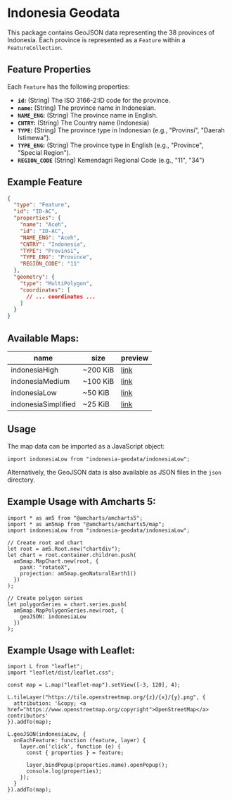 # Indonesia Geodata

This package contains GeoJSON data representing the 38 provinces of Indonesia. Each province is represented as a `Feature` within a `FeatureCollection`.

## Feature Properties

Each `Feature` has the following properties:

* **`id`:** (String) The ISO 3166-2:ID code for the province.
* **`name`:** (String) The province name in Indonesian.
* **`NAME_ENG`:** (String) The province name in English.
* **`CNTRY`:** (String) The Country name (Indonesia)
* **`TYPE`:** (String) The province type in Indonesian (e.g., "Provinsi", "Daerah Istimewa").
* **`TYPE_ENG`:** (String) The province type in English (e.g., "Province", "Special Region").
* **`REGION_CODE`** (String) Kemendagri Regional Code (e.g., "11", "34")
  
  
## Example Feature

```json
{
  "type": "Feature",
  "id": "ID-AC",
  "properties": {
    "name": "Aceh",
    "id": "ID-AC",
    "NAME_ENG": "Aceh",
    "CNTRY": "Indonesia",
    "TYPE": "Provinsi",
    "TYPE_ENG": "Province",
    "REGION_CODE": "11"
  },
  "geometry": {
    "type": "MultiPolygon",
    "coordinates": [
      // ... coordinates ...
    ]
  }
}
```
  
  
## Available Maps:
|name|size|preview|
|---|---|---|
|indonesiaHigh|~200 KiB|[link](https://geojson.io/#id=github:stoikal/indonesia-geodata/blob/main/json/indonesiaHigh.json&map=4/-4/119)|
|indonesiaMedium|~100 KiB|[link](https://geojson.io/#id=github:stoikal/indonesia-geodata/blob/main/json/indonesiaMedium.json&map=4/-4/119)|
|indonesiaLow|~50 KiB|[link](https://geojson.io/#id=github:stoikal/indonesia-geodata/blob/main/json/indonesiaLow.json&map=4/-4/119)|
|indonesiaSimplified|~25 KiB|[link](https://geojson.io/#id=github:stoikal/indonesia-geodata/blob/main/json/indonesiaSimplified.json&map=4/-4/119)|  
   
  
## Usage
The map data can be imported as a JavaScript object:
```
import indonesiaLow from "indonesia-geodata/indonesiaLow";
```
Alternatively, the GeoJSON data is also available as JSON files in the `json` directory.
  
  
## Example Usage with Amcharts 5:
```
import * as am5 from "@amcharts/amcharts5";
import * as am5map from "@amcharts/amcharts5/map";
import indonesiaLow from "indonesia-geodata/indonesiaLow";

// Create root and chart
let root = am5.Root.new("chartdiv"); 
let chart = root.container.children.push(
  am5map.MapChart.new(root, {
    panX: "rotateX",
    projection: am5map.geoNaturalEarth1()
  })
);

// Create polygon series
let polygonSeries = chart.series.push(
  am5map.MapPolygonSeries.new(root, {
    geoJSON: indonesiaLow
  })
);

```    
  
## Example Usage with Leaflet:
```
import L from "leaflet";
import "leaflet/dist/leaflet.css";

const map = L.map("leaflet-map").setView([-3, 120], 4);

L.tileLayer("https://tile.openstreetmap.org/{z}/{x}/{y}.png", {
  attribution: '&copy; <a href="https://www.openstreetmap.org/copyright">OpenStreetMap</a> contributors'
}).addTo(map);

L.geoJSON(indonesiaLow, {
  onEachFeature: function (feature, layer) {
    layer.on('click', function (e) {
      const { properties } = feature;

      layer.bindPopup(properties.name).openPopup();
      console.log(properties);
    });
  }
}).addTo(map);

```
